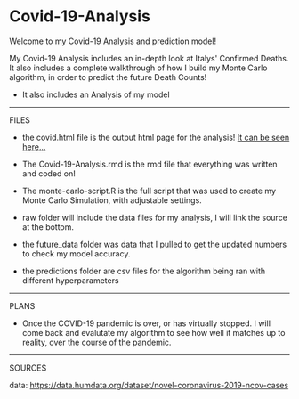 # Covid-19-Analysis

Welcome to my Covid-19 Analysis and prediction model!

My Covid-19 Analysis includes an in-depth look at Italys' Confirmed Deaths. It also includes a complete walkthrough of how I build my Monte Carlo algorithm, in order to predict the future Death Counts! 
* It also includes an Analysis of my model
*******
FILES

* the covid.html file is the output html page for the analysis! [It can be seen here...](https://alexander-kahanek.github.io/project/covid.html)

* The Covid-19-Analysis.rmd is the rmd file that everything was written and coded on!

* The monte-carlo-script.R is the full script that was used to create my Monte Carlo Simulation, with adjustable settings. 

* raw folder will include the data files for my analysis, I will link the source at the bottom.

* the future_data folder was data that I pulled to get the updated numbers to check my model accuracy.

* the predictions folder are csv files for the algorithm being ran with different hyperparameters

******* 
PLANS

* Once the COVID-19 pandemic is over, or has virtually stopped. I will come back and evalutate my algorithm to see how well it matches up to reality, over the course of the pandemic.
*******

SOURCES

data: https://data.humdata.org/dataset/novel-coronavirus-2019-ncov-cases
